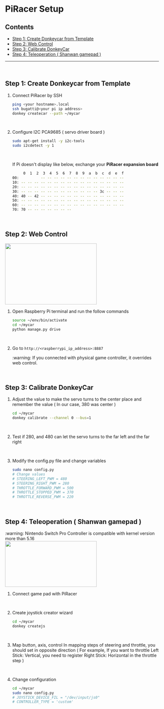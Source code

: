 # PiRacer Setup

## Contents  
- [Step 1: Create Donkeycar from Template](#step-1-create-donkeycar-from-template)  
- [Step 2: Web Control](#step-2-web-control)  
- [Step 3: Calibrate DonkeyCar](#step-3-calibrate-donkeycar)  
- [Step 4: Teleoperation ( Shanwan gamepad )](#step-4-teleoperation--shanwan-gamepad)

---

<br/>

## Step 1: Create Donkeycar from Template

1. Connect PiRacer by SSH

   ```bash
   ping <your hostname>.local
   ssh bugatti@<your pi ip address>
   donkey createcar --path ~/mycar
   ```

<br/>

2. Configure I2C PCA9685 ( servo driver board )

    ```bash
    sudo apt-get install -y i2c-tools
    sudo i2cdetect -y 1
    ```

    <br/>

    If Pi doesn't display like below, exchange your **PiRacer expansion board**
    
    ```bash
         0  1  2  3  4  5  6  7  8  9  a  b  c  d  e  f
    00:          -- -- -- -- -- -- -- -- -- -- -- -- -- 
    10: -- -- -- -- -- -- -- -- -- -- -- -- -- -- -- -- 
    20: -- -- -- -- -- -- -- -- -- -- -- -- -- -- -- -- 
    30: -- -- -- -- -- -- -- -- -- -- -- -- 3c -- -- -- 
    40: 40 -- 42 -- -- -- -- -- -- -- -- -- -- -- -- -- 
    50: -- -- -- -- -- -- -- -- -- -- -- -- -- -- -- -- 
    60: -- -- -- -- -- -- -- -- -- -- -- -- -- -- -- -- 
    70: 70 -- -- -- -- -- -- --
    ```

<br/>  

## Step 2: Web Control

<img src="https://user-images.githubusercontent.com/111988634/189865372-29e46eb9-9c7a-4abf-a8f5-9ac2da8a535f.png"  width="300" height="200"/> 

1. Open Raspberry Pi terminal and run the follow commands
    
    ```bash
    source ~/env/bin/activate
    cd ~/mycar
    python manage.py drive
    ```

    <br/>
    
2. Go to `http://<raspberrypi_ip_address>:8887`
    
    <aside>
    :warning: If you connected with physical game controller, it overrides web control.
    
    </aside>
    
<br/>

## Step 3: Calibrate DonkeyCar

1. Adjust the value to make the servo turns to the center place and remember the value ( In our case, 380 was center )
    
    ```bash
    cd ~/mycar
    donkey calibrate --channel 0 --bus=1
    ```
    
    <br/>

1. Test if 280, and 480 can let the servo turns to the far left and the far right

    <br/>

1. Modify the config.py file and change variables
    
    ```bash
    sudo nano config.py
    # Change values
    # STEERING_LEFT_PWM = 480
    # STEERING_RIGHT_PWM = 280
    # THROTTLE_FORWARD_PWM = 500
    # THROTTLE_STOPPED_PWM = 370
    # THROTTLE_REVERSE_PWM = 220
    ```
    
<br/>

## Step 4: Teleoperation ( Shanwan gamepad )

<aside>
:warning: Nintendo Switch Pro Controller is compatible with  kernel version more than 5.16

</aside>

<img src="https://user-images.githubusercontent.com/111988634/189865479-05225856-e480-4b85-89c0-9c7b93fc58e7.png"  width="300" height="150"/> 

1. Connect game pad with PiRacer

<br/>

2. Create joystick creator wizard
    
    ```bash
    cd ~/mycar
    donkey createjs
    ```

<br/>
    
3. Map button, axis, control
In mapping steps of steering and throttle, you should set in opposite direction 
( For example, If you want to throttle Left Stick: Vertical, you need to register Right Stick: Horizontal in the throttle step )

<br/>

4. Change configuration
    
    ```bash
    cd ~/mycar
    sudo nano config.py
    # JOYSTICK_DEVICE_FIL = "/dev/input/js0"
    # CONTROLLER_TYPE = 'custom'
    ```
